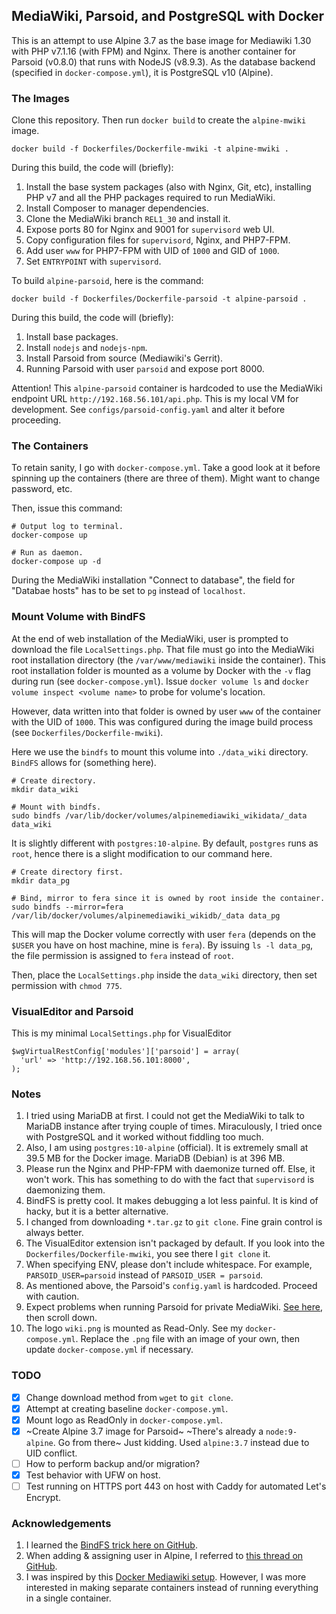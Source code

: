 ## MediaWiki, Parsoid, and PostgreSQL with Docker

This is an attempt to use Alpine 3.7 as the base image for Mediawiki 1.30 with PHP v7.1.16 (with FPM) and Nginx. There is another container for Parsoid (v0.8.0) that runs with NodeJS (v8.9.3). As the database backend (specified in `docker-compose.yml`), it is PostgreSQL v10 (Alpine).

### The Images

Clone this repository. Then run `docker build` to create the `alpine-mwiki` image.

```
docker build -f Dockerfiles/Dockerfile-mwiki -t alpine-mwiki .
```

During this build, the code will (briefly):

1. Install the base system packages (also with Nginx, Git, etc), installing PHP v7 and all the PHP packages required to run MediaWiki.
2. Install Composer to manager dependencies.
3. Clone the MediaWiki branch `REL1_30` and install it.
4. Expose ports 80 for Nginx and 9001 for `supervisord` web UI.
5. Copy configuration files for `supervisord`, Nginx, and PHP7-FPM.
6. Add user `www` for PHP7-FPM with UID of `1000` and GID of `1000`.
7. Set `ENTRYPOINT` with `supervisord`.

To build `alpine-parsoid`, here is the command:

```
docker build -f Dockerfiles/Dockerfile-parsoid -t alpine-parsoid .
```

During this build, the code will (briefly):

1. Install base packages.
2. Install `nodejs` and `nodejs-npm`.
3. Install Parsoid from source (Mediawiki's Gerrit).
4. Running Parsoid with user `parsoid` and expose port 8000.

Attention! This `alpine-parsoid` container is hardcoded to use the MediaWiki endpoint URL `http://192.168.56.101/api.php`. This is my local VM for development. See `configs/parsoid-config.yaml` and alter it before proceeding.

### The Containers

To retain sanity, I go with `docker-compose.yml`. Take a good look at it before spinning up the containers (there are three of them). Might want to change password, etc.

Then, issue this command:

```
# Output log to terminal.
docker-compose up

# Run as daemon.
docker-compose up -d
```

During the MediaWiki installation "Connect to database", the field for "Databae hosts" has to be set to `pg` instead of `localhost`.

### Mount Volume with BindFS

At the end of web installation of the MediaWiki, user is prompted to download the file `LocalSettings.php`. That file must go into the MediaWiki root installation directory (the `/var/www/mediawiki` inside the container). This root installation folder is mounted as a volume by Docker with the `-v` flag during run (see `docker-compose.yml`). Issue `docker volume ls` and `docker volume inspect <volume name>` to probe for volume's location.

However, data written into that folder is owned by user `www` of the container with the UID of `1000`. This was configured during the  image build process (see `Dockerfiles/Dockerfile-mwiki`).

Here we use the `bindfs` to mount this volume into `./data_wiki` directory. `BindFS` allows for (something here).

```
# Create directory.
mkdir data_wiki

# Mount with bindfs.
sudo bindfs /var/lib/docker/volumes/alpinemediawiki_wikidata/_data data_wiki
```

It is slightly different with `postgres:10-alpine`. By default, `postgres` runs as `root`, hence there is a slight modification to our command here.

```
# Create directory first.
mkdir data_pg

# Bind, mirror to fera since it is owned by root inside the container.
sudo bindfs --mirror=fera /var/lib/docker/volumes/alpinemediawiki_wikidb/_data data_pg
```

This will map the Docker volume correctly with user `fera` (depends on the `$USER` you have on host machine, mine is `fera`). By issuing `ls -l data_pg`, the file permission is assigned to `fera` instead of `root`.

Then, place the `LocalSettings.php` inside the `data_wiki` directory, then set permission with `chmod 775`.

### VisualEditor and Parsoid

This is my minimal `LocalSettings.php` for VisualEditor

```
$wgVirtualRestConfig['modules']['parsoid'] = array(
  'url' => 'http://192.168.56.101:8000',
);
```

### Notes

1. I tried using MariaDB at first. I could not get the MediaWiki to talk to MariaDB instance after trying couple of times. Miraculously, I tried once with PostgreSQL and it worked without fiddling too much.
2. Also, I am using `postgres:10-alpine` (official). It is extremely small at 39.5 MB for the Docker image. MariaDB (Debian) is at 396 MB.
3. Please run the Nginx and PHP-FPM with daemonize turned off. Else, it won't work. This has something to do with the fact that `supervisord` is daemonizing them.
4. BindFS is pretty cool. It makes debugging a lot less painful. It is kind of hacky, but it is a better alternative.
5. I changed from downloading `*.tar.gz` to `git clone`. Fine grain control is always better.
6. The VisualEditor extension isn't packaged by default. If you look into the `Dockerfiles/Dockerfile-mwiki`, you see there I `git clone` it.
7. When specifying ENV, please don't include whitespace. For example, `PARSOID_USER=parsoid` instead of `PARSOID_USER = parsoid`.
8. As mentioned above, the Parsoid's `config.yaml` is hardcoded. Proceed with caution.
9. Expect problems when running Parsoid for private MediaWiki. [See here](https://www.mediawiki.org/wiki/Extension:VisualEditor), then scroll down.
10. The logo `wiki.png` is mounted as Read-Only. See my `docker-compose.yml`. Replace the `.png` file with an image of your own, then update `docker-compose.yml` if necessary.

### TODO

- [X] Change download method from `wget` to `git clone`.
- [X] Attempt at creating baseline `docker-compose.yml`.
- [X] Mount logo as ReadOnly in `docker-compose.yml`.
- [X] ~Create Alpine 3.7 image for Parsoid~ ~There's already a `node:9-alpine`. Go from there~ Just kidding. Used `alpine:3.7` instead due to UID conflict.
- [ ] How to perform backup and/or migration?
- [X] Test behavior with UFW on host.
- [ ] Test running on HTTPS port 443 on host with Caddy for automated Let's Encrypt.

### Acknowledgements

1. I learned the [BindFS trick here on GitHub](https://github.com/moby/moby/issues/26872).
2. When adding & assigning user in Alpine, I referred to [this thread on GitHub](https://github.com/mhart/alpine-node/issues/48).
3. I was inspired by this [Docker Mediawiki setup](https://github.com/kristophjunge/docker-mediawiki). However, I was more interested in making separate containers instead of running everything in a single container.